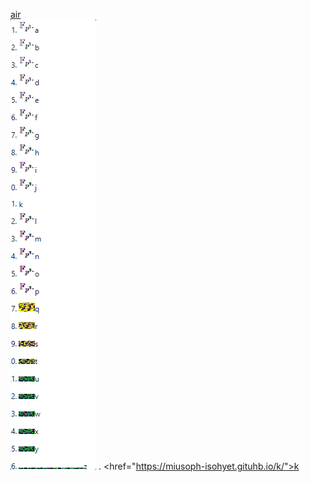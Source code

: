 <a href="https://miusoph-isohyet.github.io/air/">air</a><br>
<img src="field.bmp" />
.
<href="https://miusoph-isohyet.gituhb.io/k/">k</a>
